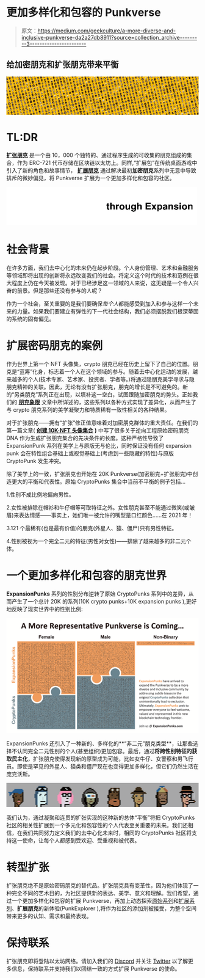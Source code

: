 # 更加多样化和包容的 Punkverse

> 原文：<https://medium.com/geekculture/a-more-diverse-and-inclusive-punkverse-da2a27db8911?source=collection_archive---------3----------------------->

## 给加密朋克和扩张朋克带来平衡

![](img/956a543baecf16cfa077061d2a5c98a8.png)

# TL:DR

[**扩张朋克**](https://www.ExpansionPunks.com) 是一个由 10，000 个独特的、通过程序生成的可收集的朋克组成的集合，作为 ERC-721 代币存储在区块链以太坊上。同样,“扩展包”在传统桌面游戏中引入了新的角色和故事情节， [**扩展朋克**](https://www.ExpansionPunks.com) 通过解决最初**加密朋克**系列中无意中导致排斥的微妙偏见，将 Punkverse 扩展为一个更加多样化和包容的社区。

![](img/c90bea36de31e443963fa0d8552bb7b7.png)

# **社会背景**

在许多方面，我们去中心化的未来仍在起步阶段。个人身份管理、艺术和金融服务等领域即将出现的创新将永远改变我们的社会。将定义这个时代的技术和范例在很大程度上仍在今天被发现。对于已经涉足这一领域的人来说，这无疑是一个令人兴奋的前景。但是那些还没有参与的人呢？

作为一个社会，至关重要的是我们要确保*每个人*都能感受到加入和参与这样一个未来的力量。如果我们要建立有弹性的下一代社会结构，我们必须摆脱我们根深蒂固的系统的固有偏见。

# **扩展密码朋克的案例**

作为世界上第一个 NFT 头像集，crypto 朋克已经在历史上留下了自己的位置。朋克是“蓝筹”化身，标志着一个人在这个领域的参与。随着去中心化运动的发展，越来越多的个人(技术专家、艺术家、投资者、学者等。)将通过隐朋克美学寻求与隐朋克精神的关联。因此，无论有没有扩张朋克，朋克的增长是不可避免的。新的“另类朋克”系列正在出现，以填补这一空白，试图跟随加密朋克的势头。正如我们的 [**朋克象限**](/geekculture/punk-quadrants-c002f756531) 文章中所详述的，这些系列以各种方式实现了差异化，从而产生了与 crypto 朋克系列的美学凝聚力和特质稀有一致性相关的各种结果。

对于扩张朋克——拥有“扩张”修正值意味着对加密朋克群体的重大责任。在我们的第一篇文章( [**创建 10K·NFT 头像集合**](/geekculture/expansionpunks-welcome-to-the-more-inclusive-punkverse-aa77e675bcf5) **)** 中写了很多关于逆向工程原始密码朋克 DNA 作为生成扩张朋克集合的先决条件的长度。这种严格性导致了 ExpansionPunk 系列在美学上与原版无与伦比，同时保证没有任何 expansion punk 会在特性组合基础上或视觉基础上(考虑到一些隐藏的特性)与原版 CryptoPunk 发生冲突。

除了美学上的一致，扩张朋克也开始在 20K Punkverse(加密朋克+扩张朋克)中创造更大的平衡和代表性。原始 CryptoPunks 集合中当前不平衡的例子包括…

1.性别不成比例地偏向男性。

2.女性被排除在帽衫和牛仔帽等可取特征之外。女性朋克甚至不能通过微笑(或皱眉)来表达情感——事实上，她们唯一被允许的嘴型是口红颜色……在 2021 年！

3.121 个最稀有(也是最有价值)的朋克(外星人、猿、僵尸)只有男性特征。

4.性别被视为一个完全二元的特征(男性对女性)——排除了越来越多的非二元个体。

# 一个更加多样化和包容的朋克世界

**ExpansionPunks** 系列的性别分布逆转了原始 CryptoPunks 系列中的差异，从而产生了一个总计 20K 的系列(10K crypto punks+10K expansion punks ),更好地反映了现实世界中的性别比例:

![](img/b9c2b9d5127a5dbd9f38b66f4ee2136b.png)

ExpansionPunks 还引入了一种新的、多样化的**“非二元”朋克类型**，让那些选择不认同完全二元性别的个人(甚至组织)更加包容。最后，通过**将跨性别特征的获取民主化**，扩张朋克使得发现新的原型成为可能，比如女牛仔、女警察和男飞行员。即使是罕见的外星人、猿类和僵尸现在也变得更加多样化，但它们仍然生活在庞克沃斯。

![](img/e263bb66dd9c86c015ea50cf352e73c5.png)

我们认为，通过凝聚和连贯的扩张实现的这种新的总体“平衡”将把 CryptoPunks 社区的相关性扩展到一个多元化和包容性的个人代表至关重要的未来。我们还相信，在我们共同努力定义我们的去中心化未来时，相同的 CryptoPunks 社区将支持这一使命，让每个人都感到受欢迎、受重视和被代表。

# **转型扩张**

扩张朋克绝不是原始密码朋克的替代品。扩张朋克具有变革性，因为他们体现了一种完全不同的艺术目的，为社区提供新的表达、美学、意义和理解。我们希望，通过一个更加多样化和包容的扩展 Punkverse，再加上动态探索[原始系列](https://expansionpunks.com/explorer/cryptopunks)和[扩展系列](https://expansionpunks.com/explorer/expansionpunks)、**扩展朋克**的新体验(PunkExplorer ),将作为社区的添加剂被接受，为整个空间带来更多的认知、需求和最终表现。

# 保持联系

扩张朋克即将登陆以太坊网络。请加入我们的 [Discord](https://discord.gg/kTNcWfYfbv) 并关注 [Twitter](https://twitter.com/ExpansionPunks) 以了解更多信息，保持联系并支持我们以团结一致的方式扩展 Punkverse 的使命。